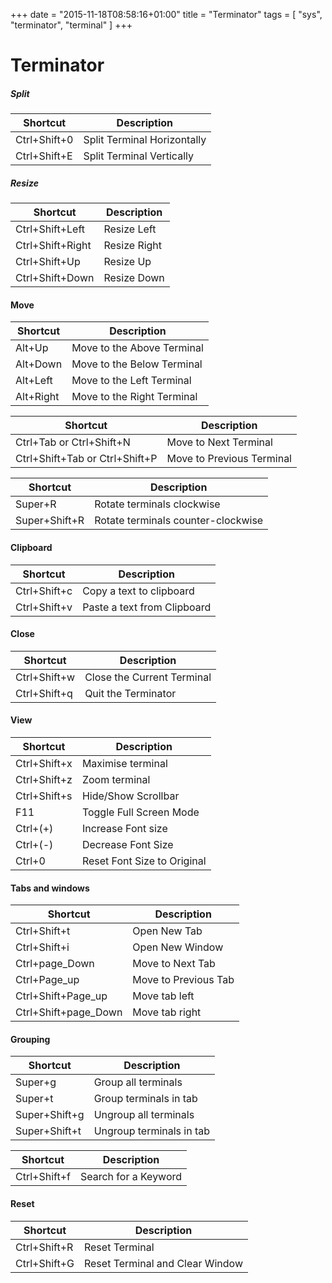 +++
date = "2015-11-18T08:58:16+01:00"
title = "Terminator"
tags = [ "sys", "terminator", "terminal" ]
+++
# Terminator

##### Split
| Shortcut |Description|
| ------------- |-------------|
|Ctrl+Shift+0|Split Terminal Horizontally|
|Ctrl+Shift+E|Split Terminal Vertically|

##### Resize
| Shortcut |Description|
| ------------- |-------------|
|Ctrl+Shift+Left|Resize Left|
|Ctrl+Shift+Right|Resize Right|
|Ctrl+Shift+Up|Resize Up|
|Ctrl+Shift+Down|Resize Down|

#### Move
| Shortcut |Description|
| ------------- |-------------|
|Alt+Up|Move to the Above Terminal|
|Alt+Down|Move to the Below Terminal|
|Alt+Left|Move to the Left Terminal|
|Alt+Right|Move to the Right Terminal|

| Shortcut |Description|
| ------------- |-------------|
|Ctrl+Tab or Ctrl+Shift+N|Move to Next Terminal|
|Ctrl+Shift+Tab or Ctrl+Shift+P|Move to Previous Terminal|

| Shortcut |Description|
| ------------- |-------------|
|Super+R|Rotate terminals clockwise|
|Super+Shift+R|Rotate terminals counter-clockwise|

#### Clipboard
| Shortcut |Description|
| ------------- |-------------|
|Ctrl+Shift+c|Copy a text to clipboard|
|Ctrl+Shift+v|Paste a text from Clipboard|

#### Close
| Shortcut |Description|
| ------------- |-------------|
|Ctrl+Shift+w|Close the Current Terminal|
|Ctrl+Shift+q|Quit the Terminator|

#### View
| Shortcut |Description|
| ------------- |-------------|
|Ctrl+Shift+x|Maximise terminal|
|Ctrl+Shift+z|Zoom terminal|
|Ctrl+Shift+s|Hide/Show Scrollbar|
|F11|Toggle Full Screen Mode|
|Ctrl+(+)|Increase Font size|
|Ctrl+(-­)|Decrease Font Size|
|Ctrl+0|Reset Font Size to Original|

#### Tabs and windows
| Shortcut |Description|
| ------------- |-------------|
|Ctrl+Shift+t|Open New Tab|
|Ctrl+Shift+i|Open New Window|
|Ctrl+page_Down|Move to Next Tab|
|Ctrl+Page_up|Move to Previous Tab|
|Ctrl+Shift+Page_up|Move tab left|
|Ctrl+Shift+page_Down|Move tab right|

#### Grouping
| Shortcut |Description|
| ------------- |-------------|
|Super+g|Group all terminals|
|Super+t|Group terminals in tab|
|Super+Shift+g|Ungroup all terminals|
|Super+Shift+t|Ungroup terminals in tab|

| Shortcut |Description|
| ------------- |-------------|
|Ctrl+Shift+f|Search for a Keyword|

#### Reset
| Shortcut |Description|
| ------------- |-------------|
|Ctrl+Shift+R|Reset Terminal|
|Ctrl+Shift+G|Reset Terminal and Clear Window|
